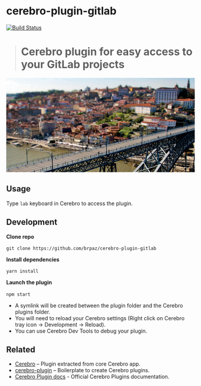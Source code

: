 # cerebro-plugin-gitlab

[![Build Status](https://travis-ci.org/brpaz/cerebro-plugin-gitlab.svg?branch=master)](https://travis-ci.org/brpaz/cerebro-plugin-gitlab)

> # Cerebro plugin for easy access to your GitLab projects

![](demo.gif)

## Usage

Type ```lab``` keyboard in Cerebro to access the plugin.

## Development

**Clone repo**

```
git clone https://github.com/brpaz/cerebro-plugin-gitlab
```

**Install dependencies**

```
yarn install
```

**Launch the plugin**

```npm start```

- A symlink will be created between the plugin folder and the Cerebro plugins folder.
- You will need to reload your Cerebro settings (Right click on Cerebro tray icon -> Development -> Reload).
- You can use Cerebro Dev Tools to debug your plugin.

## Related

* [Cerebro](http://github.com/KELiON/cerebro) – Plugin extracted from core Cerebro app.
* [cerebro-plugin](http://github.com/KELiON/cerebro-plugin) – Boilerplate to create Cerebro plugins.
* [Cerebro Plugin docs](https://github.com/KELiON/cerebro/tree/master/docs) - Official Cerebro Plugins documentation.
